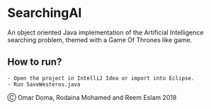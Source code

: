 # SearchingAI
An object oriented Java implementation of the Artificial Intelligence searching problem, themed with a Game Of Thrones like game.

## How to run?
    - Open the project in IntelliJ Idea or import into Eclipse.
    - Run SaveWesteros.java

Ⓒ Omar Doma, Rodaina Mohamed and Reem Eslam 2018
